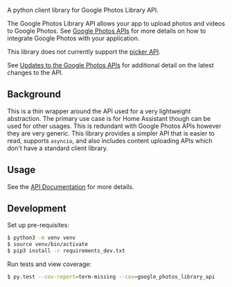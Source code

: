 A python client library for Google Photos Library API.

The Google Photos Library API allows your app to upload photos and videos to
Google Photos. See [Google Photos APIs](https://developers.google.com/photos)
for more details on how to integrate Google Photos with your application.

This library does not currently support the [picker API](https://developers.google.com/photos/picker/guides/get-started-picker).

See [Updates to the Google Photos APIs](https://developers.google.com/photos/support/updates) for
additional detail on the latest changes to the API.

## Background

This is a thin wrapper around the API used for a very lightweight abstraction. The
primary use case is for Home Assistant though can be used for other usages. This
is redundant with Google Photos APIs however they are very generic. This library
provides a simpler API that is easier to read, supports `asyncio`, and also
includes content uploading APIs which don't have a standard client library.

## Usage

See the [API Documentation](https://allenporter.github.io/python-google-photos-library-api/) for more details.

## Development

Set up pre-requisites:

```bash
$ python3 -m venv venv
$ source venv/bin/activate
$ pip3 install -r requirements_dev.txt
```

Run tests and view coverage:
```bash
$ py.test --cov-report=term-missing --cov=google_photos_library_api
```
